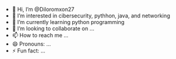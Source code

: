 - 👋 Hi, I’m @Diloromxon27
- 👀 I’m interested in cibersecurity, pythhon, java, and networking
- 🌱 I’m currently learning python programming
- 💞️ I’m looking to collaborate on ...
- 📫 How to reach me ...
- 😄 Pronouns: ...
- ⚡ Fun fact: ...

<!---
Diloromxon27/Diloromxon27 is a ✨ special ✨ repository because its `README.md` (this file) appears on your GitHub profile.
You can click the Preview link to take a look at your changes.
--->
